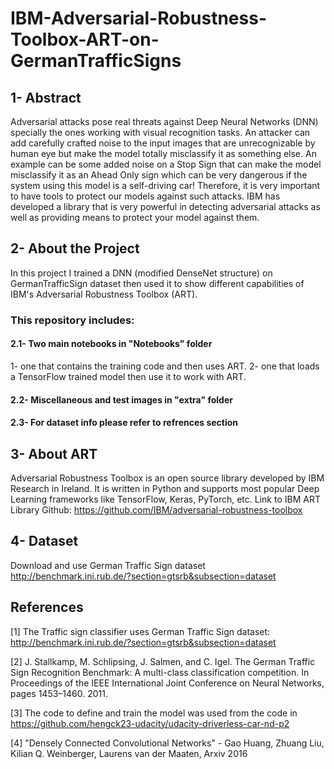 # IBM-Adversarial-Robustness-Toolbox-ART-on-GermanTrafficSigns

## 1- Abstract

Adversarial attacks pose real threats against Deep Neural Networks (DNN) specially the ones working with visual recognition tasks. An attacker can add carefully crafted noise to the input images that are unrecognizable by human eye but make the model totally misclassify it as something else. An example can be some added noise on a Stop Sign that can make the model misclassify it as an Ahead Only sign which can be very dangerous if the system using this model is a self-driving car! Therefore, it is very important to have tools to protect our models against such attacks. IBM has developed a library that is very powerful in detecting adversarial attacks as well as providing means to protect your model against them.


## 2- About the Project
In this project I trained a DNN (modified DenseNet structure) on GermanTrafficSign dataset then used it to show different capabilities of IBM's Adversarial Robustness Toolbox (ART). 

### This repository includes:
#### 2.1- Two main notebooks in "Notebooks" folder
1- one that contains the training code and then uses ART. 
2- one that loads a TensorFlow trained model then use it to work with ART.

#### 2.2- Miscellaneous and test images in "extra" folder

#### 2.3- For dataset info please refer to refrences section



## 3- About ART
Adversarial Robustness Toolbox is an open source library developed by IBM Research in Ireland. It is written in Python and supports most popular Deep Learning frameworks like TensorFlow, Keras, PyTorch, etc.
Link to IBM ART Library Github: https://github.com/IBM/adversarial-robustness-toolbox


## 4- Dataset
Download and use German Traffic Sign dataset http://benchmark.ini.rub.de/?section=gtsrb&subsection=dataset


## References

[1] The Traffic sign classifier uses German Traffic Sign dataset: http://benchmark.ini.rub.de/?section=gtsrb&subsection=dataset

[2] J. Stallkamp, M. Schlipsing, J. Salmen, and C. Igel. The German Traffic Sign Recognition Benchmark: A multi-class classification competition. In Proceedings of the IEEE International Joint Conference on Neural Networks, pages 1453–1460. 2011. 

[3] The code to define and train the model was used from the code in https://github.com/hengck23-udacity/udacity-driverless-car-nd-p2

[4] "Densely Connected Convolutional Networks" - Gao Huang, Zhuang Liu, Kilian Q. Weinberger, Laurens van der Maaten, Arxiv 2016
